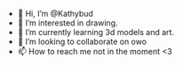 - 👋 Hi, I’m @Kathybud
- 👀 I’m interested in drawing.
- 🌱 I’m currently learning 3d models and art.
- 💞️ I’m looking to collaborate on owo
- 📫 How to reach me not in the moment <3

<!---
Kathybud/Kathybud is a ✨ special ✨ repository because its `README.md` (this file) appears on your GitHub profile.
You can click the Preview link to take a look at your changes.
--->
